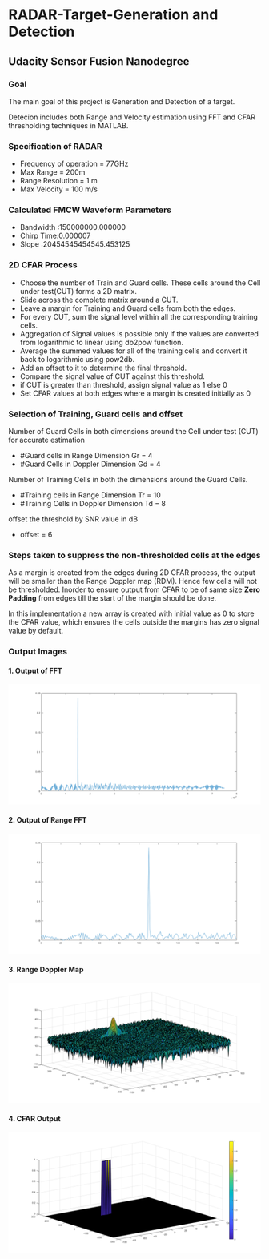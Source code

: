 # RADAR-Target-Generation and Detection

## Udacity Sensor Fusion Nanodegree

### Goal

The main goal of this project is Generation and Detection of a target. 

Detecion includes both Range and Velocity estimation using FFT and CFAR thresholding techniques in MATLAB.

### Specification of RADAR

- Frequency of operation = 77GHz
- Max Range = 200m
- Range Resolution = 1 m
- Max Velocity = 100 m/s

### Calculated FMCW  Waveform Parameters

- Bandwidth :150000000.000000
- Chirp Time:0.000007
- Slope     :20454545454545.453125

### 2D CFAR Process

- Choose the number of Train and Guard cells. These cells around the Cell under test(CUT) forms a 2D matrix.
- Slide across the complete matrix around a CUT. 
- Leave a margin for Training and Guard cells from both the edges.
- For every CUT, sum the signal level within all the corresponding training cells. 
- Aggregation of Signal values is possible only if the values are converted from logarithmic to linear using db2pow function.
- Average the summed values for all of the training cells and convert it back to logarithmic using pow2db.
- Add an offset to it to determine the final threshold.
- Compare the signal value of CUT against this threshold.
- if CUT is greater than threshold, assign signal value as 1 else 0 
- Set CFAR values at both edges where a margin is created initially as 0

### Selection of Training, Guard cells and offset


Number of Guard Cells in both dimensions around the Cell under test (CUT) for accurate estimation
- #Guard cells in Range Dimension Gr = 4
- #Guard Cells in Doppler Dimension Gd = 4

Number of Training Cells in both the dimensions around the Guard Cells.
- #Training cells in Range Dimension   Tr = 10
- #Training Cells in Doppler Dimension Td = 8

offset the threshold by SNR value in dB
- offset = 6

### Steps taken to suppress the non-thresholded cells at the edges

As a margin is created from the edges during 2D CFAR process, the output will be smaller than the Range Doppler map (RDM).
Hence few cells will not be thresholded. Inorder to ensure output from CFAR to be of same size **Zero Padding** from edges till the start of the margin should be done.

In this implementation a new array is created with initial value as 0 to store the CFAR value, which ensures the cells outside the margins has zero signal value by default.

### Output Images

#### 1. Output of FFT
![FFT Output](/images/FFTOutput.png)

#### 2. Output of Range FFT
![Range FFT](/images/RangeFFT.png)

#### 3. Range Doppler Map
![RDM](/images/RDM.png)

#### 4. CFAR Output
![CFAR](/images/CFAR.png)





